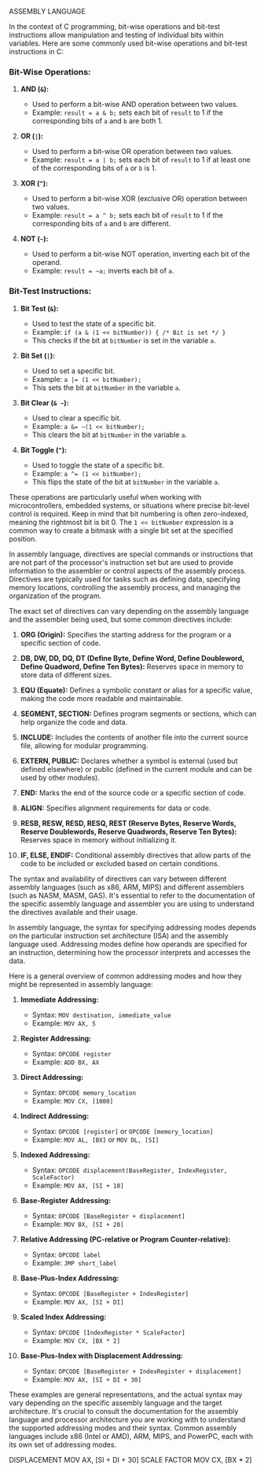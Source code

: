 ASSEMBLY LANGUAGE 


In the context of C programming, bit-wise operations and bit-test instructions allow manipulation and testing of individual bits within variables. Here are some commonly used bit-wise operations and bit-test instructions in C:

### Bit-Wise Operations:

1. **AND (`&`):**
   - Used to perform a bit-wise AND operation between two values.
   - Example: `result = a & b;` sets each bit of `result` to 1 if the corresponding bits of `a` and `b` are both 1.

2. **OR (`|`):**
   - Used to perform a bit-wise OR operation between two values.
   - Example: `result = a | b;` sets each bit of `result` to 1 if at least one of the corresponding bits of `a` or `b` is 1.

3. **XOR (`^`):**
   - Used to perform a bit-wise XOR (exclusive OR) operation between two values.
   - Example: `result = a ^ b;` sets each bit of `result` to 1 if the corresponding bits of `a` and `b` are different.

4. **NOT (`~`):**
   - Used to perform a bit-wise NOT operation, inverting each bit of the operand.
   - Example: `result = ~a;` inverts each bit of `a`.

### Bit-Test Instructions:

1. **Bit Test (`&`):**
   - Used to test the state of a specific bit.
   - Example: `if (a & (1 << bitNumber)) { /* Bit is set */ }`
   - This checks if the bit at `bitNumber` is set in the variable `a`.

2. **Bit Set (`|`):**
   - Used to set a specific bit.
   - Example: `a |= (1 << bitNumber);`
   - This sets the bit at `bitNumber` in the variable `a`.

3. **Bit Clear (`& ~`):**
   - Used to clear a specific bit.
   - Example: `a &= ~(1 << bitNumber);`
   - This clears the bit at `bitNumber` in the variable `a`.

4. **Bit Toggle (`^`):**
   - Used to toggle the state of a specific bit.
   - Example: `a ^= (1 << bitNumber);`
   - This flips the state of the bit at `bitNumber` in the variable `a`.

These operations are particularly useful when working with microcontrollers, embedded systems, or situations where precise bit-level control is required. Keep in mind that bit numbering is often zero-indexed, meaning the rightmost bit is bit 0. The `1 << bitNumber` expression is a common way to create a bitmask with a single bit set at the specified position.

In assembly language, directives are special commands or instructions that are not part of the processor's instruction set but are used to provide information to the assembler or control aspects of the assembly process. Directives are typically used for tasks such as defining data, specifying memory locations, controlling the assembly process, and managing the organization of the program.

The exact set of directives can vary depending on the assembly language and the assembler being used, but some common directives include:

1. **ORG (Origin):** Specifies the starting address for the program or a specific section of code.

2. **DB, DW, DD, DQ, DT (Define Byte, Define Word, Define Doubleword, Define Quadword, Define Ten Bytes):** Reserves space in memory to store data of different sizes.

3. **EQU (Equate):** Defines a symbolic constant or alias for a specific value, making the code more readable and maintainable.

4. **SEGMENT, SECTION:** Defines program segments or sections, which can help organize the code and data.

5. **INCLUDE:** Includes the contents of another file into the current source file, allowing for modular programming.

6. **EXTERN, PUBLIC:** Declares whether a symbol is external (used but defined elsewhere) or public (defined in the current module and can be used by other modules).

7. **END:** Marks the end of the source code or a specific section of code.

8. **ALIGN:** Specifies alignment requirements for data or code.

9. **RESB, RESW, RESD, RESQ, REST (Reserve Bytes, Reserve Words, Reserve Doublewords, Reserve Quadwords, Reserve Ten Bytes):** Reserves space in memory without initializing it.

10. **IF, ELSE, ENDIF:** Conditional assembly directives that allow parts of the code to be included or excluded based on certain conditions.

The syntax and availability of directives can vary between different assembly languages (such as x86, ARM, MIPS) and different assemblers (such as NASM, MASM, GAS). It's essential to refer to the documentation of the specific assembly language and assembler you are using to understand the directives available and their usage.

In assembly language, the syntax for specifying addressing modes depends on the particular instruction set architecture (ISA) and the assembly language used. Addressing modes define how operands are specified for an instruction, determining how the processor interprets and accesses the data.

Here is a general overview of common addressing modes and how they might be represented in assembly language:

1. **Immediate Addressing:**
   - Syntax: `MOV destination, immediate_value`
   - Example: `MOV AX, 5`

2. **Register Addressing:**
   - Syntax: `OPCODE register`
   - Example: `ADD BX, AX`

3. **Direct Addressing:**
   - Syntax: `OPCODE memory_location`
   - Example: `MOV CX, [1000]`

4. **Indirect Addressing:**
   - Syntax: `OPCODE [register]` or `OPCODE [memory_location]`
   - Example: `MOV AL, [BX]` or `MOV DL, [SI]`

5. **Indexed Addressing:**
   - Syntax: `OPCODE displacement(BaseRegister, IndexRegister, ScaleFactor)`
   - Example: `MOV AX, [SI + 10]`

6. **Base-Register Addressing:**
   - Syntax: `OPCODE [BaseRegister + displacement]`
   - Example: `MOV BX, [SI + 20]`

7. **Relative Addressing (PC-relative or Program Counter-relative):**
   - Syntax: `OPCODE label`
   - Example: `JMP short_label`

8. **Base-Plus-Index Addressing:**
   - Syntax: `OPCODE [BaseRegister + IndexRegister]`
   - Example: `MOV AX, [SI + DI]`

9. **Scaled Index Addressing:**
   - Syntax: `OPCODE [IndexRegister * ScaleFactor]`
   - Example: `MOV CX, [BX * 2]`

10. **Base-Plus-Index with Displacement Addressing:**
    - Syntax: `OPCODE [BaseRegister + IndexRegister + displacement]`
    - Example: `MOV AX, [SI + DI + 30]`

These examples are general representations, and the actual syntax may vary depending on the specific assembly language and the target architecture. It's crucial to consult the documentation for the assembly language and processor architecture you are working with to understand the supported addressing modes and their syntax. Common assembly languages include x86 (Intel or AMD), ARM, MIPS, and PowerPC, each with its own set of addressing modes.

DISPLACEMENT  MOV AX, [SI + DI + 30]
SCALE FACTOR  MOV CX, [BX * 2]
